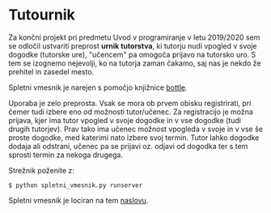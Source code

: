 # Tutournik
Za končni projekt pri predmetu Uvod v programiranje v letu 2019/2020 sem se odločil ustvariti preprost <b>urnik tutorstva</b>, ki tutorju nudi vpogled v svoje dogodke (tutorske ure), "učencem" pa omogoča prijavo na tutorsko uro. S tem se izognemo nejevolji, ko na tutorja zaman čakamo, saj nas je nekdo že prehitel in zasedel mesto. 

Spletni vmesnik je narejen s pomočjo knjižnice <a href='https://bottlepy.org/docs/dev/'>bottle</a>.

Uporaba je zelo preprosta. Vsak se mora ob prvem obisku registrirati, pri čemer tudi izbere eno od možnosti tutor/učenec. Za registracijo je možna prijava, kjer ima tutor vpogled v svoje dogodke in v vse dogodke (tudi drugih tutorjev). Prav tako ima učenec možnost vpogleda v svoje in v vse še proste dogodke, med katerimi nato izbere svoj termin. Tutor lahko dogodke dodaja ali odstrani, učenec pa se prijavi oz. odjavi od dogodka ter s tem sprosti termin za nekoga drugega. 


Strežnik poženite z:

    $ python spletni_vmesnik.py runserver

Spletni vmesnik je lociran na tem <a href='http://127.0.0.1:8080/'>naslovu</a>.




